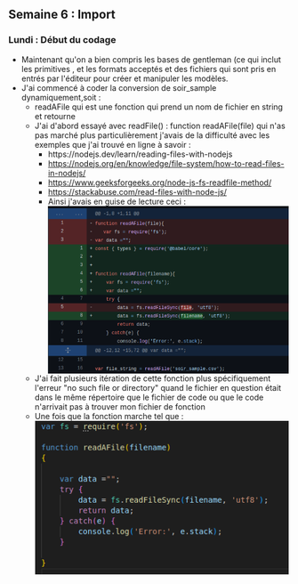 ## Semaine 6 : Import  

### Lundi : Début du codage 


<ul>
	<li>Maintenant qu'on a bien compris les bases de gentleman (ce qui inclut les primitives , et les formats acceptés et des fichiers qui sont pris en entrés par l'éditeur pour créer et manipuler les modèles.</li>
  <li>J'ai commencé à coder la conversion de soir_sample dynamiquement,soit : 
	<ul>
		<li>readAFile qui est une fonction qui prend un nom de fichier en string et retourne</li>
		<li>J'ai d'abord essayé avec readFile() : function readAFile(file) qui n'as pas marché plus particulièrement j'avais de la difficulté avec les exemples que j'ai trouvé en ligne à savoir : 
			<ul>
				<li><a href="https://nodejs.dev/learn/reading-files-with-nodejs"></a>https://nodejs.dev/learn/reading-files-with-nodejs</li>
				<li><a href="https://nodejs.org/en/knowledge/file-system/how-to-read-files-in-nodejs/">https://nodejs.org/en/knowledge/file-system/how-to-read-files-in-nodejs/</a></li>
				<li><a href="https://www.geeksforgeeks.org/node-js-fs-readfile-method/">https://www.geeksforgeeks.org/node-js-fs-readfile-method/</a></li>
				<li><a href="https://stackabuse.com/read-files-with-node-js/">https://stackabuse.com/read-files-with-node-js/</a></li>
				<li>Ainsi j'avais en guise de lecture ceci : <br>
					<img src="readFunctionBad.png" alt="function serving to read a file(bad one)" align ="center"></img>
				</li>
			</ul>
		<li>J'ai fait plusieurs itération de cette fonction plus spécifiquement l'erreur "no such file or directory" quand le fichier en question était dans le même répertoire que le fichier de code ou que le code n'arrivait pas à trouver mon fichier de fonction</li>
		<li>Une fois que la fonction marche tel que : <br>
			<img src="readFunction.png" alt="function serving to read a file" align ="center"></img>
		</li>
	</ul>
  </li>
  
</ul>